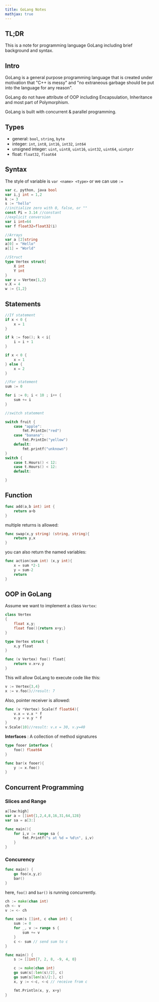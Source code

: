 ```yaml
---
title: GoLang Notes
mathjax: true
---
```


## TL;DR

This is a note for programming language GoLang including brief background and syntax.

<!--more-->

## Intro

GoLang is a general purpose programming language that is created under motivation that "C++ is messy" and "no extraneous garbage should be put into the language for any reason".

GoLang do not have attribute of OOP including Encapsulation, Inheritance and most part of Polymorphism.

GoLang is built with concurrent & parallel programming.

## Types

- general: `bool`, `string`, `byte`
- integer: `int`, `int8`, `int16`, `int32`, `int64`
- unsigned integer: `uint`, `uint8`, `uint16`, `uint32`, `uint64`, `uintptr`
- float: `float32`, `float64`

## Syntax
The style of variable is `var <name> <type>` or we can use `:=`
```go
var c, python, java bool
var i,j int = 1,2
k := 3
s := "hello"
//initialize zero with 0, false, or ""
const Pi = 3.14 //constant
//explicit conversion
var i int=64
var f float32=float32(i)

//Arrays
var a [2]string
a[0] = "Hello"
a[1] = "World"

//Struct
type Vertex struct{
    X int
    Y int
}
var v = Vertex{1,2}
v.X = 4
w := {1,2}
```

## Statements

```go
//If statement
if x < 0 {
    x = 1
}

if k := foo(); k < i{
    i = i + 1
}

if x < 0 {
    x = 1
} else {
    x = 2
}

//For statement
sum := 0

for i := 0; i < 10 ; i++ {
    sum += i
}

//switch statement

switch fruit {
    case "apple":
        fmt.PrintIn("red")
    case "banana":
        fmt.PrintIn("yellow")
    default:
        fmt.printf("unknown")
}
switch {
    case t.Hours() < 12:
    case t.Hours() < 12:
    default:

}
```

## Function

```go
func add(a,b int) int {
    return a+b
}

```

multiple returns is allowed:

```go
func swap(x,y string) (string, string){
    return y,x
}

```

you can also return the named variables:

```go
func action(sum int) (x,y int){
    x = sum *2-1
    y = sum-2
    return
}
```

## OOP in GoLang

Assume we want to implement a class `Vertex`:

```cpp In C++
class Vertex
{
    float x,y;
    float foo(){return x+y;}
}
```

```go In GoLang
type Vertex struct {
    x,y float
}

func (v Vertex) foo() float{
    return v.x+v.y
}
```

This will allow GoLang to execute code like this:

```go
v := Vertex{3,4}
x := v.foo()//result: 7
```

Also, pointer receiver is allowed:

```go
func (v *Vertex) Scale(f float64){
    v.x = v.x * f
    v.y = v.y * f
}
v.Scale(10)//result: v.x = 30, v.y=40
```

**Interfaces** : A collection of method signatures

```go
type fooer interface {
    foo() float64
}

func bar(x fooer){
    y := x.foo()
}
```

## Concurrent Programming

### Slices and Range

```go
a[low:high]
var a = []int{1,2,4,8,16,31,64,128}
var sa = a[3:]

func main(){
    for i,v := range sa {
        fmt.Printf("s at %d = %d\n", i,v)
    }
}
```

### Concurency

```go go routines
func main() {
    go foo(x,y,z)
    bar()
}
```

here, `foo()` and `bar()` is running concurrently.

```go channels
ch := make(chan int)
ch <- v
v := <- ch
```

```go Example 2
func sum(s []int, c chan int) {
    sum := 0
    for _, v := range s {
        sum += v
    }
    c <- sum // send sum to c
}

func main() {
    s := []int{7, 2, 8, -9, 4, 0}

    c := make(chan int)
    go sum(s[:len(s)/2], c)
    go sum(s[len(s)/2:], c)
    x, y := <-c, <-c // receive from c

    fmt.Println(x, y, x+y)
}
```